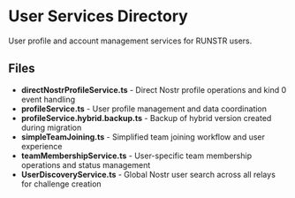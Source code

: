 # User Services Directory

User profile and account management services for RUNSTR users.

## Files

- **directNostrProfileService.ts** - Direct Nostr profile operations and kind 0 event handling
- **profileService.ts** - User profile management and data coordination
- **profileService.hybrid.backup.ts** - Backup of hybrid version created during migration
- **simpleTeamJoining.ts** - Simplified team joining workflow and user experience
- **teamMembershipService.ts** - User-specific team membership operations and status management
- **UserDiscoveryService.ts** - Global Nostr user search across all relays for challenge creation